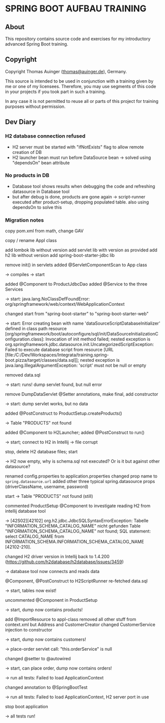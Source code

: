 # SPRING BOOT AUFBAU TRAINING

## About

This repository contains source code and exercises for my introductory advanced Spring Boot
training.

## Copyright

Copyright Thomas Auinger (thomas@auinger.de), Germany.

This source is intended to be used in conjunction with a training given
by me or one of my licensees. Therefore, you may use segments
of this code in your projects if you took part in such a training.

In any case it is not permitted to reuse all or parts of
this project for training purposes without permission.

## Dev Diary

### H2 database connection refused

- H2 server must be started with "ifNotExists" flag to allow remote creation of DB
- H2 launcher bean must run before DataSource bean -> solved using "dependsOn" bean attribute

### No products in DB

- Database tool shows results when debugging the code and refreshing datasource in Database tool
- but after debug is done, products are gone again -> script-runner executed after product-setup,
  dropping populated table. also using dependsOn to solve this

### Migration notes

copy pom.xml from math, change GAV

copy / rename Appl class

add lombok lib without version
add servlet lib with version as provided
add h2 lib without version
add spring-boot-starter-jdbc lib

remove init() in servlets
added @ServletComponentScan to App class

-> compiles
-> start

added @Component to ProductJdbcDao
added @Service to the three Services

-> start: java.lang.NoClassDefFoundError: org/springframework/web/context/WebApplicationContext

changed start from "spring-boot-starter" to "spring-boot-starter-web"

-> start: Error creating bean with name 'dataSourceScriptDatabaseInitializer' defined in class path resource [org/springframework/boot/autoconfigure/sql/init/DataSourceInitializationConfiguration.class]: Invocation of init method failed; nested exception is org.springframework.jdbc.datasource.init.UncategorizedScriptException: Failed to execute database script from resource [URL [file:/C:/Dev/Workspaces/Integrata/training.spring-boot.pizza/target/classes/data.sql]]; nested exception is java.lang.IllegalArgumentException: 'script' must not be null or empty

removed data.sql

-> start: runs! dump servlet found, but null error

remove DumpDataServlet @Setter annotations, make final, add constructor

-> start: dump servlet works, but no data

added @PostConstruct to ProductSetup.createProducts()

-> Table "PRODUCTS" not found

added @Component to H2Launcher; added @PostConstruct to run()

-> start; connect to H2 in Intellij -> file corrupt

stop, delete H2 database files; start

-> H2 now empty, why is schema.sql not executed? Or is it but against other datasource?

renamed config.properties to application.properties
changed prop name to `spring.datasource.url`
added other three typical spring.datasource props (driverClassName, username, password)

start -> Table "PRODUCTS" not found (still)

commented ProductSetup @Component to investigate reading H2 from intellij database tool

-> [42S02][42102] org.h2.jdbc.JdbcSQLSyntaxErrorException: Tabelle "INFORMATION_SCHEMA_CATALOG_NAME" nicht gefunden Table "INFORMATION_SCHEMA_CATALOG_NAME" not found; SQL statement: select CATALOG_NAME from INFORMATION_SCHEMA.INFORMATION_SCHEMA_CATALOG_NAME [42102-210].

changed H2 driver version in Intellij back to 1.4.200 (https://github.com/h2database/h2database/issues/3459)

-> database tool now connects and reads data

@Component, @PostConstruct to H2ScriptRunner
re-fetched data.sql

-> start, tables now exist!

uncommented @Component in ProductSetup

-> start, dump now contains products!

add @ImportResource to appl-class
removed all other stuff from context.xml but Address and CustomerCreator
changed CustomerService injection to constructor

-> start, dump now contains customers!

-> place-order servlet call: "this.orderService" is null

changed @setter to @autowired

-> start, can place order, dump now contains orders!

-> run all tests: Failed to load ApplicationContext

changed annotation to @SpringBootTest

-> run all tests: Failed to load ApplicationContext, H2 server port in use

stop boot application

-> all tests run!
